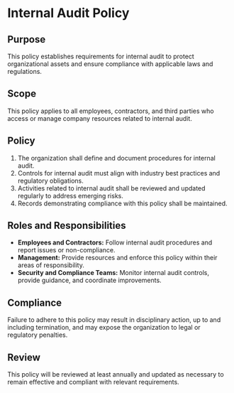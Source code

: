 # Internal Audit Policy

## Purpose
This policy establishes requirements for internal audit to protect organizational assets and ensure compliance with applicable laws and regulations.

## Scope
This policy applies to all employees, contractors, and third parties who access or manage company resources related to internal audit.

## Policy
1. The organization shall define and document procedures for internal audit.
2. Controls for internal audit must align with industry best practices and regulatory obligations.
3. Activities related to internal audit shall be reviewed and updated regularly to address emerging risks.
4. Records demonstrating compliance with this policy shall be maintained.

## Roles and Responsibilities
- **Employees and Contractors:** Follow internal audit procedures and report issues or non-compliance.
- **Management:** Provide resources and enforce this policy within their areas of responsibility.
- **Security and Compliance Teams:** Monitor internal audit controls, provide guidance, and coordinate improvements.

## Compliance
Failure to adhere to this policy may result in disciplinary action, up to and including termination, and may expose the organization to legal or regulatory penalties.

## Review
This policy will be reviewed at least annually and updated as necessary to remain effective and compliant with relevant requirements.

